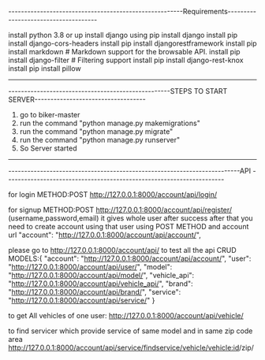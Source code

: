 -------------------------------------------------------Requirements-------------------------------------




install python 3.8 or up
install django using pip install django
install pip install django-cors-headers
install pip install djangorestframework
install pip install markdown       # Markdown support for the browsable API.
install pip install django-filter  # Filtering support
install pip install django-rest-knox
install pip install pillow





--------------------------------------------------------------------------------------------------------






---------------------------------------------------STEPS TO START SERVER-----------------------------------






1. go to biker-master
2. run the command "python manage.py makemigrations"
3. run the command "python manage.py migrate"
4. run the command "python manage.py runserver"
5. So Server started






------------------------------------------------------------------------------------------------------------






-------------------------------------------------------------------------API ---------------------------------------------------------------------






for login
METHOD:POST
http://127.0.0.1:8000/account/api/login/

for signup
METHOD:POST
http://127.0.0.1:8000/account/api/register/ (username,password,email) 
it gives whole user after success
after that you need to create account using that user
using POST METHOD and account url
 "account": "http://127.0.0.1:8000/account/api/account/",


please go to http://127.0.0.1:8000/account/api/
to test all the api
CRUD MODELS:{
    "account": "http://127.0.0.1:8000/account/api/account/",
    "user": "http://127.0.0.1:8000/account/api/user/",
    "model": "http://127.0.0.1:8000/account/api/model/",
    "vehicle_api": "http://127.0.0.1:8000/account/api/vehicle_api/",
    "brand": "http://127.0.0.1:8000/account/api/brand/",
    "service": "http://127.0.0.1:8000/account/api/service/"
}


to get All vehicles of one user:
    http://127.0.0.1:8000/account/api/vehicle/<username>

to find servicer which provide service of same model and in same zip code area
http://127.0.0.1:8000/account/api/service/findservice/vehicle/<vehicle:id>/zip/<zipcode>

